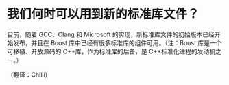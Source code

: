 # 我们何时可以用到新的标准库文件？

目前，随着 GCC、Clang 和 Microsoft 的实现，新标准库文件的初始版本已经开始发布，并且在 Boost 库中已经有很多标准库的组件可用。（注：Boost 库是一个可移植、开放源码的 C++库，作为标准库的后备，是 C++标准化进程的发动机之一。）

（翻译：Chilli）